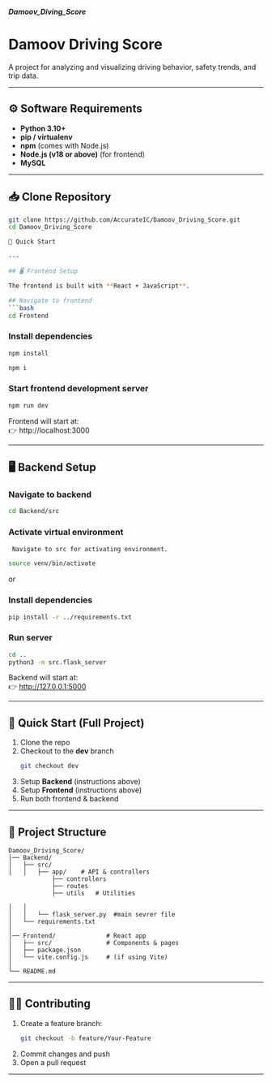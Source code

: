 ***Damoov_Diving_Score***

# Damoov Driving Score

A project for analyzing and visualizing driving behavior, safety trends, and trip data.

---

## ⚙️ Software Requirements

- **Python 3.10+**
- **pip / virtualenv**
- **npm** (comes with Node.js)
- **Node.js (v18 or above)** (for frontend)
- **MySQL**

---

## 📥 Clone Repository

```bash
git clone https://github.com/AccurateIC/Damoov_Driving_Score.git
cd Damoov_Driving_Score

🚀 Quick Start

---

## 🖥️ Frontend Setup  

The frontend is built with **React + JavaScript**.  

## Navigate to frontend
```bash
cd Frontend
```

### Install dependencies
```bash
npm install
```

```bash
npm i 
```

### Start frontend development server
```bash
npm run dev
```

Frontend will start at:  
👉 http://localhost:3000  

---

## 🖥️ Backend Setup  

### Navigate to backend
```bash
cd Backend/src
```

### Activate virtual environment
```bash
 Navigate to src for activating environment.

source venv/bin/activate
```
or 

### Install dependencies
```bash
pip install -r ../requirements.txt
```

### Run server
```bash
cd ..
python3 -m src.flask_server
```

Backend will start at:  
👉 http://127.0.0.1:5000  

---

## 🚀 Quick Start (Full Project)

1. Clone the repo  
2. Checkout to the **dev** branch  
   ```bash
   git checkout dev
   ```
3. Setup **Backend** (instructions above)  
4. Setup **Frontend** (instructions above)  
5. Run both frontend & backend  

---

## 📂 Project Structure

```
Damoov_Driving_Score/
│── Backend/
│   ├── src/
│   │   ├── app/    # API & controllers
            ├── controllers
            ├── routes
            ├── utils   # Utilities
                   
│   │           
│   │   └── flask_server.py  #main sevrer file
│   └── requirements.txt
│
│── Frontend/              # React app
│   ├── src/               # Components & pages
│   ├── package.json
│   └── vite.config.js     # (if using Vite)
│
└── README.md
```

---

## 👨‍💻 Contributing

1. Create a feature branch:  
   ```bash
   git checkout -b feature/Your-Feature
   ```
2. Commit changes and push  
3. Open a pull request  

---

